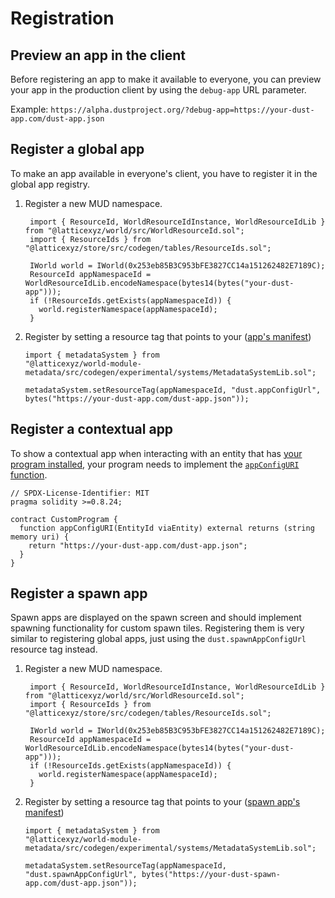 # Registration

## Preview an app in the client

Before registering an app to make it available to everyone, you can preview your app in the production client by using the `debug-app` URL parameter.

Example: `https://alpha.dustproject.org/?debug-app=https://your-dust-app.com/dust-app.json`

## Register a global app

To make an app available in everyone's client, you have to register it in the global app registry.

1. Register a new MUD namespace.

   ```solidity
    import { ResourceId, WorldResourceIdInstance, WorldResourceIdLib } from "@latticexyz/world/src/WorldResourceId.sol";
    import { ResourceIds } from "@latticexyz/store/src/codegen/tables/ResourceIds.sol";

    IWorld world = IWorld(0x253eb85B3C953bFE3827CC14a151262482E7189C);
    ResourceId appNamespaceId = WorldResourceIdLib.encodeNamespace(bytes14(bytes("your-dust-app")));
    if (!ResourceIds.getExists(appNamespaceId)) {
      world.registerNamespace(appNamespaceId);
    }
   ```

2. Register by setting a resource tag that points to your ([app's manifest](https://esm.sh/pr/dustproject/dust/dustkit@d9cb17b/json-schemas/app-config.json))

   ```solidity
   import { metadataSystem } from
   "@latticexyz/world-module-metadata/src/codegen/experimental/systems/MetadataSystemLib.sol";

   metadataSystem.setResourceTag(appNamespaceId, "dust.appConfigUrl", bytes("https://your-dust-app.com/dust-app.json"));
   ```

## Register a contextual app

To show a contextual app when interacting with an entity that has [your program installed](../programs/registration.md), your program needs to implement the [`appConfigURI` function](https://github.com/dustproject/dust/blob/main/packages/dustkit/contracts/IAppConfigURI.sol).

```solidity
// SPDX-License-Identifier: MIT
pragma solidity >=0.8.24;

contract CustomProgram {
  function appConfigURI(EntityId viaEntity) external returns (string memory uri) {
    return "https://your-dust-app.com/dust-app.json";
  }
}
```

## Register a spawn app

Spawn apps are displayed on the spawn screen and should implement spawning functionality for custom spawn tiles.
Registering them is very similar to registering global apps, just using the `dust.spawnAppConfigUrl` resource tag instead.

1. Register a new MUD namespace.

   ```solidity
    import { ResourceId, WorldResourceIdInstance, WorldResourceIdLib } from "@latticexyz/world/src/WorldResourceId.sol";
    import { ResourceIds } from "@latticexyz/store/src/codegen/tables/ResourceIds.sol";

    IWorld world = IWorld(0x253eb85B3C953bFE3827CC14a151262482E7189C);
    ResourceId appNamespaceId = WorldResourceIdLib.encodeNamespace(bytes14(bytes("your-dust-app")));
    if (!ResourceIds.getExists(appNamespaceId)) {
      world.registerNamespace(appNamespaceId);
    }
   ```

2. Register by setting a resource tag that points to your ([spawn app's manifest](https://esm.sh/pr/dustproject/dust/dustkit@d9cb17b/json-schemas/app-config.json))

   ```solidity
   import { metadataSystem } from
   "@latticexyz/world-module-metadata/src/codegen/experimental/systems/MetadataSystemLib.sol";

   metadataSystem.setResourceTag(appNamespaceId, "dust.spawnAppConfigUrl", bytes("https://your-dust-spawn-app.com/dust-app.json"));
   ```
